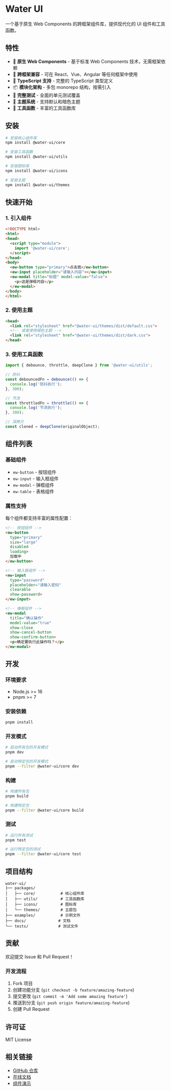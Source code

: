 # Water UI

一个基于原生 Web Components 的跨框架组件库，提供现代化的 UI 组件和工具函数。

## 特性

- 🚀 **原生 Web Components** - 基于标准 Web Components 技术，无需框架依赖
- 🎨 **跨框架兼容** - 可在 React、Vue、Angular 等任何框架中使用
- 🎯 **TypeScript 支持** - 完整的 TypeScript 类型定义
- 📦 **模块化架构** - 多包 monorepo 结构，按需引入
- 🧪 **完整测试** - 全面的单元测试覆盖
- 🎨 **主题系统** - 支持默认和暗色主题
- 🔧 **工具函数** - 丰富的工具函数库

## 安装

```bash
# 安装核心组件库
npm install @water-ui/core

# 安装工具函数
npm install @water-ui/utils

# 安装图标库
npm install @water-ui/icons

# 安装主题
npm install @water-ui/themes
```

## 快速开始

### 1. 引入组件

```html
<!DOCTYPE html>
<html>
<head>
  <script type="module">
    import '@water-ui/core';
  </script>
</head>
<body>
  <ew-button type="primary">点击我</ew-button>
  <ew-input placeholder="请输入内容"></ew-input>
  <ew-modal title="标题" model-value="false">
    <p>这是弹框内容</p>
  </ew-modal>
</body>
</html>
```

### 2. 使用主题

```html
<head>
  <link rel="stylesheet" href="@water-ui/themes/dist/default.css">
  <!-- 或者使用暗色主题 -->
  <link rel="stylesheet" href="@water-ui/themes/dist/dark.css">
</head>
```

### 3. 使用工具函数

```javascript
import { debounce, throttle, deepClone } from '@water-ui/utils';

// 防抖
const debouncedFn = debounce(() => {
  console.log('防抖执行');
}, 300);

// 节流
const throttledFn = throttle(() => {
  console.log('节流执行');
}, 300);

// 深拷贝
const cloned = deepClone(originalObject);
```

## 组件列表

### 基础组件

- `ew-button` - 按钮组件
- `ew-input` - 输入框组件
- `ew-modal` - 弹框组件
- `ew-table` - 表格组件

### 属性支持

每个组件都支持丰富的属性配置：

```html
<!-- 按钮组件 -->
<ew-button 
  type="primary" 
  size="large" 
  disabled 
  loading>
  加载中
</ew-button>

<!-- 输入框组件 -->
<ew-input 
  type="password" 
  placeholder="请输入密码"
  clearable 
  show-password>
</ew-input>

<!-- 弹框组件 -->
<ew-modal 
  title="确认操作"
  model-value="true"
  show-close
  show-cancel-button
  show-confirm-button>
  <p>确定要执行此操作吗？</p>
</ew-modal>
```

## 开发

### 环境要求

- Node.js >= 16
- pnpm >= 7

### 安装依赖

```bash
pnpm install
```

### 开发模式

```bash
# 启动所有包的开发模式
pnpm dev

# 启动特定包的开发模式
pnpm --filter @water-ui/core dev
```

### 构建

```bash
# 构建所有包
pnpm build

# 构建特定包
pnpm --filter @water-ui/core build
```

### 测试

```bash
# 运行所有测试
pnpm test

# 运行特定包的测试
pnpm --filter @water-ui/core test
```

## 项目结构

```
water-ui/
├── packages/
│   ├── core/           # 核心组件库
│   ├── utils/          # 工具函数库
│   ├── icons/          # 图标库
│   └── themes/         # 主题包
├── examples/           # 示例文件
├── docs/              # 文档
└── tests/             # 测试文件
```

## 贡献

欢迎提交 Issue 和 Pull Request！

### 开发流程

1. Fork 项目
2. 创建功能分支 (`git checkout -b feature/amazing-feature`)
3. 提交更改 (`git commit -m 'Add some amazing feature'`)
4. 推送到分支 (`git push origin feature/amazing-feature`)
5. 创建 Pull Request

## 许可证

MIT License

## 相关链接

- [GitHub 仓库](https://github.com/eveningwater/water-ui)
- [在线文档](https://water-ui.vercel.app)
- [组件演示](https://water-ui.vercel.app/examples) 